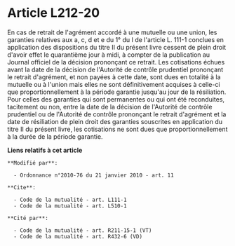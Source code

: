 # Article L212-20

En cas de retrait de l'agrément accordé à une mutuelle ou une union, les garanties relatives aux a, c, d et e du 1° du I de
l'article L. 111-1 conclues en application des dispositions du titre II du présent livre cessent de plein droit d'avoir effet
le quarantième jour à midi, à compter de la publication au Journal officiel de la décision prononçant ce retrait. Les
cotisations échues avant la date de la décision de l'Autorité de contrôle prudentiel prononçant le retrait d'agrément, et non
payées à cette date, sont dues en totalité à la mutuelle ou à l'union mais elles ne sont définitivement acquises à celle-ci
que proportionnellement à la période garantie jusqu'au jour de la résiliation. Pour celles des garanties qui sont permanentes
ou qui ont été reconduites, tacitement ou non, entre la date de la décision de l'Autorité de contrôle prudentiel ou de
l'Autorité de contrôle prononçant le retrait d'agrément et la date de résiliation de plein droit des garanties souscrites en
application du titre II du présent livre, les cotisations ne sont dues que proportionnellement à la durée de la période
garantie.

**Liens relatifs à cet article**

	**Modifié par**:

	  - Ordonnance n°2010-76 du 21 janvier 2010 - art. 11

	**Cite**:

	  - Code de la mutualité - art. L111-1
	  - Code de la mutualité - art. L510-1

	**Cité par**:

	  - Code de la mutualité - art. R211-15-1 (VT)
	  - Code de la mutualité - art. R432-6 (VD)
